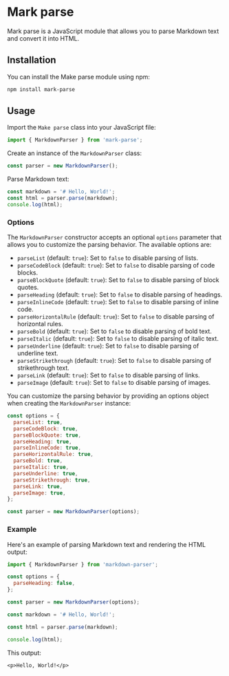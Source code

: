 
# Mark parse

Mark parse is a JavaScript module that allows you to parse Markdown text and convert it into HTML.

## Installation

You can install the Make parse module using npm:

```bash
npm install mark-parse
```

## Usage

Import the `Make parse` class into your JavaScript file:

```javascript
import { MarkdownParser } from 'mark-parse';
```

Create an instance of the `MarkdownParser` class:

```javascript
const parser = new MarkdownParser();
```

Parse Markdown text:

```javascript
const markdown = '# Hello, World!';
const html = parser.parse(markdown);
console.log(html);
```

### Options

The `MarkdownParser` constructor accepts an optional `options` parameter that allows you to customize the parsing behavior. The available options are:

- `parseList` (default: `true`): Set to `false` to disable parsing of lists.
- `parseCodeBlock` (default: `true`): Set to `false` to disable parsing of code blocks.
- `parseBlockQuote` (default: `true`): Set to `false` to disable parsing of block quotes.
- `parseHeading` (default: `true`): Set to `false` to disable parsing of headings.
- `parseInlineCode` (default: `true`): Set to `false` to disable parsing of inline code.
- `parseHorizontalRule` (default: `true`): Set to `false` to disable parsing of horizontal rules.
- `parseBold` (default: `true`): Set to `false` to disable parsing of bold text.
- `parseItalic` (default: `true`): Set to `false` to disable parsing of italic text.
- `parseUnderline` (default: `true`): Set to `false` to disable parsing of underline text.
- `parseStrikethrough` (default: `true`): Set to `false` to disable parsing of strikethrough text.
- `parseLink` (default: `true`): Set to `false` to disable parsing of links.
- `parseImage` (default: `true`): Set to `false` to disable parsing of images.

You can customize the parsing behavior by providing an options object when creating the `MarkdownParser` instance:

```javascript
const options = {
  parseList: true,
  parseCodeBlock: true,
  parseBlockQuote: true,
  parseHeading: true,
  parseInlineCode: true,
  parseHorizontalRule: true,
  parseBold: true,
  parseItalic: true,
  parseUnderline: true,
  parseStrikethrough: true,
  parseLink: true,
  parseImage: true,
};

const parser = new MarkdownParser(options);
```

### Example

Here's an example of parsing Markdown text and rendering the HTML output:

```javascript
import { MarkdownParser } from 'markdown-parser';

const options = {
  parseHeading: false,
};

const parser = new MarkdownParser(options);

const markdown = '# Hello, World!';

const html = parser.parse(markdown);

console.log(html);
```

This output:

```
<p>Hello, World!</p>
```